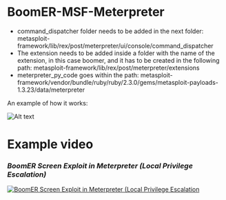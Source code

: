 # BoomER-MSF-Meterpreter

- command_dispatcher folder needs to be added in the next folder: 
metasploit-framework/lib/rex/post/meterpreter/ui/console/command_dispatcher 
- The extension needs to be added inside a folder with the name of the extension, in this case boomer, and it has to be created in the following path: metasploit-framework/lib/rex/post/meterpreter/extensions 
- meterpreter_py_code goes within the path: metasploit-framework/vendor/bundle/ruby/ruby/2.3.0/gems/metasploit-payloads-1.3.23/data/meterpreter

An example of how it works:

![Alt text](https://1.bp.blogspot.com/-1HIjbEHpLm0/WrEvD-7jfNI/AAAAAAAArNQ/L5gYzKjdv7YCeGjvAgMuWLSHvIhjW5HZQCEwYBhgL/s1600/IMAGEN16.png?raw=true "BoomER en el meterpreter")

# Example video


### *BoomER Screen Exploit in Meterpreter (Local Privilege Escalation)*

[![BoomER Screen Exploit in Meterpreter (Local Privilege Escalation](https://img.youtube.com/vi/rM_-0rgG3Kw/0.jpg)](https://www.youtube.com/watch?v=rM_-0rgG3Kw)
